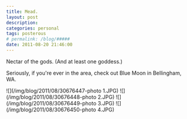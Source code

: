 ```yaml
---
title: Mead.
layout: post
description:  
categories: personal
tags: posterous
# permalink: /blog/#####
date: 2011-08-20 21:46:00
---
```


Nectar of the gods. (And at least one goddess.)
  
Seriously, if you're ever in the area, check out Blue Moon in Bellingham, WA.

![](/img/blog/2011/08/30676447-photo 1.JPG)
![](/img/blog/2011/08/30676448-photo 2.JPG)
![](/img/blog/2011/08/30676449-photo 3.JPG)
![](/img/blog/2011/08/30676450-photo 4.JPG)